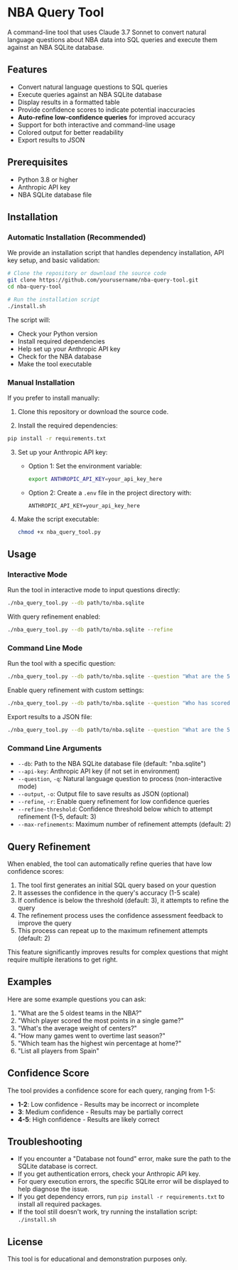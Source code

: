 # NBA Query Tool

A command-line tool that uses Claude 3.7 Sonnet to convert natural language questions about NBA data into SQL queries and execute them against an NBA SQLite database.

## Features

- Convert natural language questions to SQL queries
- Execute queries against an NBA SQLite database
- Display results in a formatted table
- Provide confidence scores to indicate potential inaccuracies
- **Auto-refine low-confidence queries** for improved accuracy
- Support for both interactive and command-line usage
- Colored output for better readability
- Export results to JSON

## Prerequisites

- Python 3.8 or higher
- Anthropic API key
- NBA SQLite database file

## Installation

### Automatic Installation (Recommended)

We provide an installation script that handles dependency installation, API key setup, and basic validation:

```bash
# Clone the repository or download the source code
git clone https://github.com/yourusername/nba-query-tool.git
cd nba-query-tool

# Run the installation script
./install.sh
```

The script will:
- Check your Python version
- Install required dependencies
- Help set up your Anthropic API key
- Check for the NBA database
- Make the tool executable

### Manual Installation

If you prefer to install manually:

1. Clone this repository or download the source code.

2. Install the required dependencies:

```bash
pip install -r requirements.txt
```

3. Set up your Anthropic API key:

   - Option 1: Set the environment variable:
     ```bash
     export ANTHROPIC_API_KEY=your_api_key_here
     ```
   
   - Option 2: Create a `.env` file in the project directory with:
     ```
     ANTHROPIC_API_KEY=your_api_key_here
     ```

4. Make the script executable:
   ```bash
   chmod +x nba_query_tool.py
   ```

## Usage

### Interactive Mode

Run the tool in interactive mode to input questions directly:

```bash
./nba_query_tool.py --db path/to/nba.sqlite
```

With query refinement enabled:

```bash
./nba_query_tool.py --db path/to/nba.sqlite --refine
```

### Command Line Mode

Run the tool with a specific question:

```bash
./nba_query_tool.py --db path/to/nba.sqlite --question "What are the 5 oldest teams in the NBA?"
```

Enable query refinement with custom settings:

```bash
./nba_query_tool.py --db path/to/nba.sqlite --question "Who has scored the most points in NBA history?" --refine --refine-threshold 4 --max-refinements 3
```

Export results to a JSON file:

```bash
./nba_query_tool.py --db path/to/nba.sqlite --question "What are the 5 oldest teams in the NBA?" --output results.json
```

### Command Line Arguments

- `--db`: Path to the NBA SQLite database file (default: "nba.sqlite")
- `--api-key`: Anthropic API key (if not set in environment)
- `--question`, `-q`: Natural language question to process (non-interactive mode)
- `--output`, `-o`: Output file to save results as JSON (optional)
- `--refine`, `-r`: Enable query refinement for low confidence queries
- `--refine-threshold`: Confidence threshold below which to attempt refinement (1-5, default: 3)
- `--max-refinements`: Maximum number of refinement attempts (default: 2)

## Query Refinement

When enabled, the tool can automatically refine queries that have low confidence scores:

1. The tool first generates an initial SQL query based on your question
2. It assesses the confidence in the query's accuracy (1-5 scale)
3. If confidence is below the threshold (default: 3), it attempts to refine the query
4. The refinement process uses the confidence assessment feedback to improve the query
5. This process can repeat up to the maximum refinement attempts (default: 2)

This feature significantly improves results for complex questions that might require multiple iterations to get right.

## Examples

Here are some example questions you can ask:

1. "What are the 5 oldest teams in the NBA?"
2. "Which player scored the most points in a single game?"
3. "What's the average weight of centers?"
4. "How many games went to overtime last season?"
5. "Which team has the highest win percentage at home?"
6. "List all players from Spain"

## Confidence Score

The tool provides a confidence score for each query, ranging from 1-5:

- **1-2**: Low confidence - Results may be incorrect or incomplete
- **3**: Medium confidence - Results may be partially correct
- **4-5**: High confidence - Results are likely correct

## Troubleshooting

- If you encounter a "Database not found" error, make sure the path to the SQLite database is correct.
- If you get authentication errors, check your Anthropic API key.
- For query execution errors, the specific SQLite error will be displayed to help diagnose the issue.
- If you get dependency errors, run `pip install -r requirements.txt` to install all required packages.
- If the tool still doesn't work, try running the installation script: `./install.sh`

## License

This tool is for educational and demonstration purposes only. 

